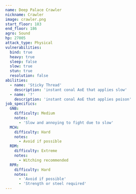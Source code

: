 ```yaml
---
name: Deep Palace Crawler
nickname: Crawler
image: crawler.png
start_floor: 183
end_floor: 186
agro: Sound
hp: 27005
attack_type: Physical
vulnerabilities:
  bind: true
  heavy: true
  sleep: false
  slow: true
  stun: true
  resolution: false
abilities:
  - name: 'Sticky Thread'
    description: 'instant conal AoE that applies slow'
  - name: '?'
    description: 'instant conal AoE that applies poison'
job_specifics:
  GNB:
    difficulty: Medium
    notes:
      - 'Slow and annoying to fight due to slow'
  MCH:
    difficulty: Hard
    notes:
      - Avoid if possible
  RDM:
    difficulty: Extreme
    notes:
      - Witching recommended
  RPR:
    difficulty: Hard
    notes:
      - 'Avoid if possible'
      - 'Strength or steel required'
---
```

